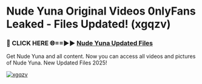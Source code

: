 # Nude Yuna Original Videos 0nlyFans Leaked - Files Updated! (xgqzv)

<h3>🔴 CLICK HERE 🌐==►► <a href="https://tinyurl.com/yrmya6cz" rel="nofollow">Nude Yuna Updated Files</a></h3>

Get Nude Yuna and all content. Now you can access all videos and pictures of Nude Yuna. New Updated Files 2025!

[![xgqzv](https://i.imgur.com/FMdXYCs.gif)](https://tinyurl.com/yrmya6cz)
